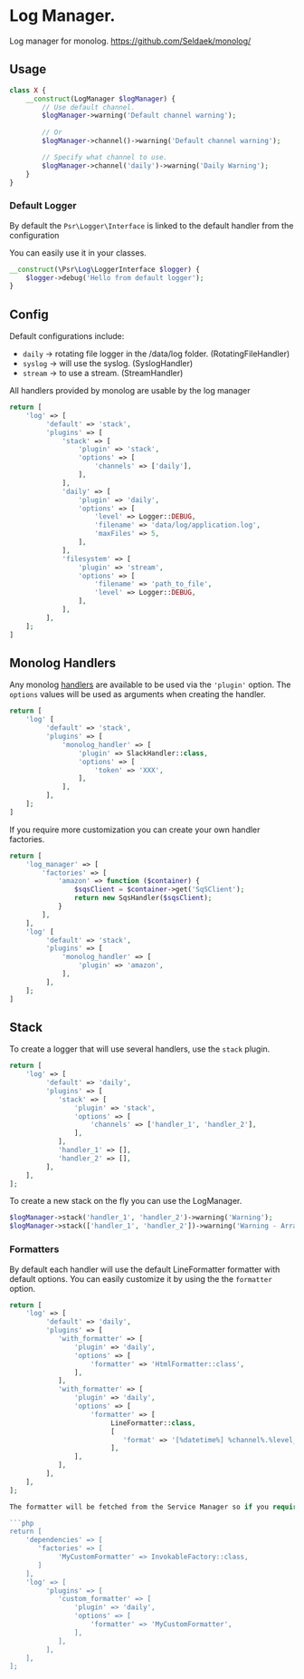 # Log Manager.

Log manager for monolog. https://github.com/Seldaek/monolog/

## Usage

```php
class X {
    __construct(LogManager $logManager) {
        // Use default channel.
        $logManager->warning('Default channel warning');
        
        // Or
        $logManager->channel()->warning('Default channel warning');

        // Specify what channel to use.
        $logManager->channel('daily')->warning('Daily Warning');
    }
}

```

### Default Logger

By default the `Psr\Logger\Interface` is linked to the default handler from the configuration

You can easily use it in your classes.

```php
__construct(\Psr\Log\LoggerInterface $logger) {
    $logger->debug('Hello from default logger');
}
```

## Config

Default configurations include:
- `daily` -> rotating file logger in the /data/log folder. (RotatingFileHandler)
- `syslog` -> will use the syslog. (SyslogHandler)
- `stream` -> to use a stream. (StreamHandler)

All handlers provided by monolog are usable by the log manager

```php
return [
    'log' => [
         'default' => 'stack',
         'plugins' => [
             'stack' => [
                 'plugin' => 'stack',
                 'options' => [
                     'channels' => ['daily'],
                 ],
             ],
             'daily' => [
                 'plugin' => 'daily',
                 'options' => [
                     'level' => Logger::DEBUG,
                     'filename' => 'data/log/application.log',
                     'maxFiles' => 5,
                 ],
             ],
             'filesystem' => [
                 'plugin' => 'stream',
                 'options' => [
                     'filename' => 'path_to_file',
                     'level' => Logger::DEBUG,
                 ],
             ],
         ],
    ];
] 
```

## Monolog Handlers

Any monolog [handlers](https://github.com/Seldaek/monolog/blob/master/doc/02-handlers-formatters-processors.md#handlers) are available to be used via the `'plugin'` option.
The `options` values will be used as arguments when creating the handler.

```php
return [
    'log' [
         'default' => 'stack',
         'plugins' => [
             'monolog_handler' => [
                 'plugin' => SlackHandler::class,
                 'options' => [
                     'token' => 'XXX',
                 ],
             ],
         ],
    ];
] 
```

If you require more customization you can create your own handler factories.

```php
return [
    'log_manager' => [
        'factories' => [
            'amazon' => function ($container) {
                $sqsClient = $container->get('SqSClient');
                return new SqsHandler($sqsClient);
            }
        ],
    ],
    'log' [
         'default' => 'stack',
         'plugins' => [
             'monolog_handler' => [
                 'plugin' => 'amazon',
             ],
         ],
    ];
] 
```

## Stack 

To create a logger that will use several handlers, use the `stack` plugin.

```php
return [
    'log' => [
         'default' => 'daily',
         'plugins' => [
            'stack' => [
                'plugin' => 'stack',
                'options' => [
                    'channels' => ['handler_1', 'handler_2'],
                ],
            ],
            'handler_1' => [],
            'handler_2' => [],
         ],   
    ],
];
```

To create a new stack on the fly you can use the LogManager.

```php
$logManager->stack('handler_1', 'handler_2')->warning('Warning');
$logManager->stack(['handler_1', 'handler_2'])->warning('Warning - Array notations');
```

### Formatters

By default each handler will use the default LineFormatter formatter with default options.
You can easily customize it by using the  the `formatter` option.

```php
return [
    'log' => [
         'default' => 'daily',
         'plugins' => [
            'with_formatter' => [
                'plugin' => 'daily',
                'options' => [
                    'formatter' => 'HtmlFormatter::class',
                ],
            ],
            'with_formatter' => [
                'plugin' => 'daily',
                'options' => [
                    'formatter' => [
                         LineFormatter::class,
                         [
                            'format' => '[%datetime%] %channel%.%level_name%: %message% %context% %extra%\n']
                         ],
                ],
            ],
         ],
    ],
];

The formatter will be fetched from the Service Manager so if you require more customization uses that feature.

```php
return [
    'dependencies' => [
       'factories' => [
            'MyCustomFormatter' => InvokableFactory::class,
       ]
    ],
    'log' => [
         'plugins' => [
            'custom_formatter' => [
                'plugin' => 'daily',
                'options' => [
                    'formatter' => 'MyCustomFormatter',
                ],
            ],
         ],
    ],
];
```
